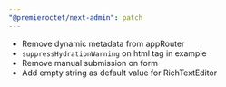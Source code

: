 ```yaml
---
"@premieroctet/next-admin": patch
---
```


- Remove dynamic metadata from appRouter
- `suppressHydrationWarning` on html tag in example
- Remove manual submission on form
- Add empty string as default value for RichTextEditor
